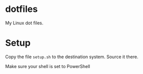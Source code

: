 # dotfiles
My Linux dot files.

# Setup
Copy the file `setup.sh` to the destination system.
Source it there.

Make sure your shell is set to PowerShell
